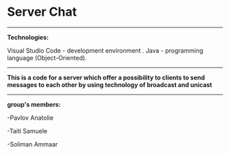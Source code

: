 # Server Chat

---
**Technologies:**

Visual Studio Code - development environment .
Java - programming language (Object-Oriented).

---

**This is a code for a server which offer a possibility to clients to send messages to each other by using technology of broadcast and unicast**


---

**group's members:**

-Pavlov Anatolie

-Taiti Samuele

-Soliman Ammaar
